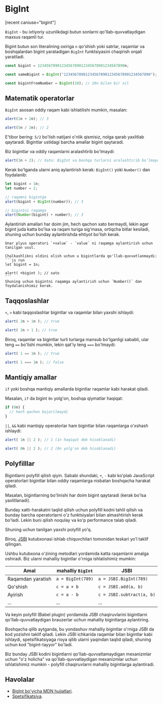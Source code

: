 # BigInt

[recent caniuse="bigint"]

`BigInt` - bu ixtiyoriy uzunlikdagi butun sonlarni qo'llab-quvvatlaydigan maxsus raqamli tur.

Bigint butun son literalining oxiriga `n` qo'shish yoki satrlar, raqamlar va boshqalardan bigint yaratadigan `BigInt` funktsiyasini chaqirish orqali yaratiladi.

```js
const bigint = 1234567890123456789012345678901234567890n;

const sameBigint = BigInt("1234567890123456789012345678901234567890");

const bigintFromNumber = BigInt(10); // 10n bilan bir xil
```

## Matematik operatorlar

`BigInt` asosan oddiy raqam kabi ishlatilishi mumkin, masalan:

```js run
alert(1n + 2n); // 3

alert(5n / 2n); // 2
```

E'tibor bering: `5/2` bo'lish natijani o'nlik qismisiz, nolga qarab yaxlitlab qaytaradi. Bigintlar ustidagi barcha amallar bigint qaytaradi.

Biz bigintlar va oddiy raqamlarni aralashtirib bo'lmaydi:

```js run
alert(1n + 2); // Xato: BigInt va boshqa turlarni aralashtirib bo'lmaydi
```

Kerak bo'lganda ularni aniq aylantirish kerak: `BigInt()` yoki `Number()` dan foydalanib:

```js run
let bigint = 1n;
let number = 2;

// raqamni bigintga
alert(bigint + BigInt(number)); // 3

// bigintni raqamga
alert(Number(bigint) + number); // 3
```

Aylantirish amallari har doim jim, hech qachon xato bermaydi, lekin agar bigint juda katta bo'lsa va raqam turiga sig'masa, ortiqcha bitlar kesiladi, shuning uchun bunday aylantirishda ehtiyot bo'lish kerak.

````smart header="Unar plyus bigintlarda qo'llab-quvvatlanmaydi"
Unar plyus operatori `+value` - `value` ni raqamga aylantirish uchun tanilgan usul.

Chalkashlikni oldini olish uchun u bigintlarda qo'llab-quvvatlanmaydi:
```js run
let bigint = 1n;

alert( +bigint ); // xato
```
Shuning uchun bigintni raqamga aylantirish uchun `Number()` dan foydalanishimiz kerak.
````

## Taqqoslashlar

`<`, `>` kabi taqqoslashlar bigintlar va raqamlar bilan yaxshi ishlaydi:

```js run
alert( 2n > 1n ); // true

alert( 2n > 1 ); // true
```

Biroq, raqamlar va bigintlar turli turlarga mansub bo'lganligi sababli, ular teng `==` bo'lishi mumkin, lekin qat'iy teng `===` bo'lmaydi:

```js run
alert( 1 == 1n ); // true

alert( 1 === 1n ); // false
```

## Mantiqiy amallar

`if` yoki boshqa mantiqiy amallarda bigintlar raqamlar kabi harakat qiladi.

Masalan, `if` da bigint `0n` yolg'on, boshqa qiymatlar haqiqat:

```js run
if (0n) {
  // hech qachon bajarilmaydi
}
```

`||`, `&&` kabi mantiqiy operatorlar ham bigintlar bilan raqamlarga o'xshash ishlaydi:

```js run
alert( 1n || 2 ); // 1 (1n haqiqat deb hisoblanadi)

alert( 0n || 2 ); // 2 (0n yolg'on deb hisoblanadi)
```

## Polyfilllar

Bigintlarni polyfill qilish qiyin. Sababi shundaki, `+`, `-` kabi ko'plab JavaScript operatorlari bigintlar bilan oddiy raqamlarga nisbatan boshqacha harakat qiladi.

Masalan, bigintlarning bo'linishi har doim bigint qaytaradi (kerak bo'lsa yaxlitlanadi).

Bunday xatti-harakatni taqlid qilish uchun polyfill kodni tahlil qilish va bunday barcha operatorlarni o'z funktsiyalari bilan almashtirish kerak bo'ladi. Lekin buni qilish noqulay va ko'p performance talab qiladi.

Shuning uchun tanilgan yaxshi polyfill yo'q.

Biroq, [JSBI](https://github.com/GoogleChromeLabs/jsbi) kutubxonasi ishlab chiquvchilari tomonidan teskari yo'l taklif qilingan.

Ushbu kutubxona o'zining metodlari yordamida katta raqamlarni amalga oshiradi. Biz ularni mahalliy bigintlar o'rniga ishlatishimiz mumkin:

| Amal | mahalliy `BigInt` | JSBI |
|-----------|-----------------|------|
| Raqamdan yaratish | `a = BigInt(789)` | `a = JSBI.BigInt(789)` |
| Qo'shish | `c = a + b` | `c = JSBI.add(a, b)` |
| Ayirish | `c = a - b` | `c = JSBI.subtract(a, b)` |
| ... | ... | ... |

Va keyin polyfill (Babel plugin) yordamida JSBI chaqiruvlarini bigintlarni qo'llab-quvvatlaydigan brauzerlar uchun mahalliy bigintlarga aylantiring.

Boshqacha qilib aytganda, bu yondashuv mahalliy bigintlar o'rniga JSBI da kod yozishni taklif qiladi. Lekin JSBI ichkarida raqamlar bilan bigintlar kabi ishlaydi, spetsifikatsiyaga rioya qilib ularni yaqindan taqlid qiladi, shuning uchun kod "bigint-tayyor" bo'ladi.

Biz bunday JSBI kodini bigintlarni qo'llab-quvvatlamaydigan mexanizmlar uchun "o'z holicha" va qo'llab-quvvatlaydigan mexanizmlar uchun ishlatishimiz mumkin - polyfill chaqiruvlarni mahalliy bigintlarga aylantiradi.

## Havolalar

- [BigInt bo'yicha MDN hujjatlari](mdn:/JavaScript/Reference/Global_Objects/BigInt).
- [Spetsifikatsiya](https://tc39.es/ecma262/#sec-bigint-objects).